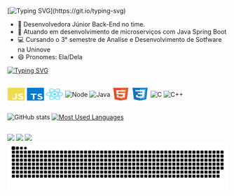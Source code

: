 [![Typing SVG](https://readme-typing-svg.demolab.com?font=Fira+Code&weight=100&size=18&pause=1000&color=F74E88&random=false&width=435&lines=Prazer%2C+eu+sou+a+Keyth+e+seja+bem-vindo!)](https://git.io/typing-svg)
- 🔭 Desenvolvedora Júnior Back-End no time.
- 🌱 Atuando em desenvolvimento de microserviços com Java Spring Boot
- 💻 Cursando o 3° semestre de Analíse e Desenvolvimento de Sotfware na Uninove
- 😄 Pronomes: Ela/Dela

[![Typing SVG](https://readme-typing-svg.demolab.com?font=Fira+Code&weight=100&size=18&pause=1000&color=F74E88&random=false&width=435&lines=Skills+T%C3%A9cnicas%3A)](https://git.io/typing-svg)

<div style="display: inline_block"><br>
  <img align="center" alt="Js" height="30" width="40" src="https://raw.githubusercontent.com/devicons/devicon/master/icons/javascript/javascript-plain.svg">
  <img align="center" alt="Ts" height="30" width="40" src="https://raw.githubusercontent.com/devicons/devicon/master/icons/typescript/typescript-plain.svg">
  <img align="center" alt="React" height="30" width="40" src="https://raw.githubusercontent.com/devicons/devicon/master/icons/react/react-original.svg">
  <img align="center" alt="Node" height="30" width="40" src="https://cdn.jsdelivr.net/gh/devicons/devicon/icons/nodejs/nodejs-original.svg" />
  <img align="center" alt="Java" height="30" width="40" src="https://cdn.jsdelivr.net/gh/devicons/devicon/icons/java/java-original.svg" />
  <img align="center" alt="HTML" height="30" width="40" src="https://raw.githubusercontent.com/devicons/devicon/master/icons/html5/html5-original.svg">
  <img align="center" alt="CSS" height="30" width="40" src="https://raw.githubusercontent.com/devicons/devicon/master/icons/css3/css3-original.svg">
  <img align="center" alt="C" height="30" width="40" src="https://cdn.jsdelivr.net/gh/devicons/devicon/icons/c/c-original.svg" />
  <img align="center" alt="C++" height="30" width="40" src="https://cdn.jsdelivr.net/gh/devicons/devicon/icons/cplusplus/cplusplus-original.svg" />
  
</div>

## 

<div>
  
![GitHub stats](https://github-readme-stats-git-masterrstaa-rickstaa.vercel.app/api?username=Keyeight&hide_title=true&show_icons=true&include_all_commits=false&count_private=true&line_height=25&hide=issues&bg_color=282a36&title_color=ff79c6&text_color=f8f8f2&border_radius=3&border_color=44475a&icon_color=ff79c6&theme=dracula)
[![Most Used Languages](https://github-readme-stats-git-masterrstaa-rickstaa.vercel.app/api/top-langs/?username=Keyeight&line_height=10&card_width=290&layout=compact&hide_title=false&count_private=true&langs_count=4&show_icons=true&title_color=ff79c6&hide=html,css&bg_color=282a36&text_color=6272a4&border_radius=3&border_color=44475a&count_private=true&theme=dracula)](https://github.com/mari4souza/github-readme-stats)
<br>


 </div>

 ##
 
<div> 
  <a href="https://www.instagram.com/key_eight/" target="_blank"><img src="https://img.shields.io/badge/-Instagram-%23E4405F?style=for-the-badge&logo=instagram&logoColor=white" target="_blank"></a>
  <a href = "mailto:keythalvesferreira@gmail.com"><img src="https://img.shields.io/badge/-Gmail-%23333?style=for-the-badge&logo=gmail&logoColor=red" target="_blank"></a>
  <a href="https://www.linkedin.com/in/keythalves/" target="_blank"><img src="https://img.shields.io/badge/-LinkedIn-%230077B5?style=for-the-badge&logo=linkedin&logoColor=white" target="_blank"></a> 
  
</div>

<picture>
  <source media="(prefers-color-scheme: dark)" srcset="https://raw.githubusercontent.com/mari4souza/mari4souza/output/github-contribution-grid-snake-dark.svg">
  <source media="(prefers-color-scheme: light)" srcset="https://raw.githubusercontent.com/mari4souza/mari4souza/output/github-contribution-grid-snake.svg">
  <source media="(prefers-color-scheme: light)" srcset="https://raw.githubusercontent.com/mari4souza/mari4souza/output/github-contribution-grid-snake-dark.svg">
  <img alt="github contribution grid snake animation" src="https://raw.githubusercontent.com/mari4souza/mari4souza/output/github-contribution-grid-snake.svg">
</picture>
<br><br>
